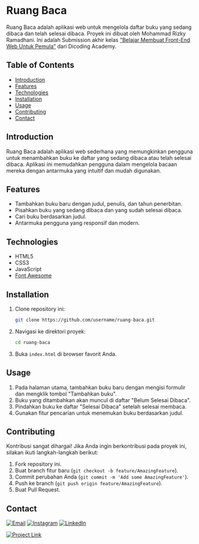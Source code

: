 # Ruang Baca

Ruang Baca adalah aplikasi web untuk mengelola daftar buku yang sedang dibaca dan telah selesai dibaca. Proyek ini dibuat oleh Mohammad Rizky Ramadhani. Ini adalah Submission akhir kelas ["Belajar Membuat Front-End Web Untuk Pemula"](https://www.dicoding.com/academies/315-belajar-membuat-front-end-web-untuk-pemula) dari Dicoding Academy.

## Table of Contents

- [Introduction](#introduction)
- [Features](#features)
- [Technologies](#technologies)
- [Installation](#installation)
- [Usage](#usage)
- [Contributing](#contributing)
- [Contact](#contact)

## Introduction

Ruang Baca adalah aplikasi web sederhana yang memungkinkan pengguna untuk menambahkan buku ke daftar yang sedang dibaca atau telah selesai dibaca. Aplikasi ini memudahkan pengguna dalam mengelola bacaan mereka dengan antarmuka yang intuitif dan mudah digunakan.

## Features

- Tambahkan buku baru dengan judul, penulis, dan tahun penerbitan.
- Pisahkan buku yang sedang dibaca dan yang sudah selesai dibaca.
- Cari buku berdasarkan judul.
- Antarmuka pengguna yang responsif dan modern.

## Technologies

- HTML5
- CSS3
- JavaScript
- [Font Awesome](https://cdnjs.com/libraries/font-awesome)

## Installation

1. Clone repository ini:
    ```bash
    git clone https://github.com/username/ruang-baca.git
    ```

2. Navigasi ke direktori proyek:
    ```bash
    cd ruang-baca
    ```

3. Buka `index.html` di browser favorit Anda.

## Usage

1. Pada halaman utama, tambahkan buku baru dengan mengisi formulir dan mengklik tombol "Tambahkan buku".
2. Buku yang ditambahkan akan muncul di daftar "Belum Selesai Dibaca".
3. Pindahkan buku ke daftar "Selesai Dibaca" setelah selesai membaca.
4. Gunakan fitur pencarian untuk menemukan buku berdasarkan judul.

## Contributing

Kontribusi sangat dihargai! Jika Anda ingin berkontribusi pada proyek ini, silakan ikuti langkah-langkah berikut:

1. Fork repository ini.
2. Buat branch fitur baru (`git checkout -b feature/AmazingFeature`).
3. Commit perubahan Anda (`git commit -m 'Add some AmazingFeature'`).
4. Push ke branch (`git push origin feature/AmazingFeature`).
5. Buat Pull Request.

## Contact
[![Email](https://img.shields.io/badge/Email-D14836?style=for-the-badge&logo=gmail&logoColor=white)](mailto:rmdhni01283@gmail.com)
[![Instagram](https://img.shields.io/badge/Instagram-E4405F?style=for-the-badge&logo=instagram&logoColor=white)](https://www.instagram.com/rizkyyyramadhaniii/)
[![LinkedIn](https://img.shields.io/badge/LinkedIn-0077B5?style=for-the-badge&logo=linkedin&logoColor=white)](https://www.linkedin.com/in/mohammad-rizky-ramadhani-2932241b7/)

[![Project Link](https://img.shields.io/badge/Project%20Link-%237289DA.svg?&style=for-the-badge&logo=vue.js&logoColor=white)](https://ruangbaca-rizkyramadhani.vercel.app/)

